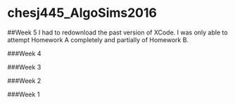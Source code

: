# chesj445_AlgoSims2016


##Week 5
I had to redownload the past version of XCode. I was only able to attempt Homework A completely and partially of Homework B.


###Week 4


###Week 3


###Week 2


###Week 1








